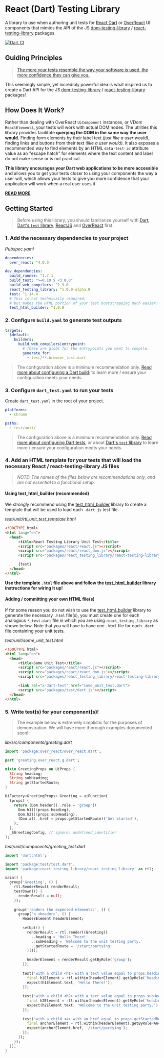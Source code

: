 # React (Dart) Testing Library

A library to use when authoring unit tests for [React Dart] or [OverReact] UI components that mimics the API of the JS [dom-testing-library] / [react-testing-library] packages.

[![Dart CI](https://github.com/Workiva/react_testing_library/workflows/Dart%20CI/badge.svg?branch=master)](https://github.com/Workiva/react_testing_library/actions?query=workflow%3A%22Dart+CI%22+branch%3Amaster)


## Guiding Principles

> [The more your tests resemble the way your software is used, the more confidence they can give you.][Guiding Principles]

This seemingly simple, yet incredibly powerful idea is what inspired us to create a Dart API for the JS [dom-testing-library] / [react-testing-library] packages!


## How Does It Work?

Rather than dealing with OverReact `UiComponent` instances, or VDom `ReactElement`s, your tests will work with actual DOM nodes. The utilities this library provides facilitate **querying the DOM in the same way the user would.** Finding form elements by their label text *(just like a user would)*, finding links and buttons from their text *(like a user would)*. It also exposes a recommended way to find elements by an HTML `data-test-id` attribute value as an "escape hatch" for elements where the text content and label do not make sense or is not practical.

**This library encourages your Dart web applications to be more accessible** and allows you to get your tests closer to using your components the way a user will, which allows your tests to give you more confidence that your application will work when a real user uses it.

[__READ MORE__][react-testing-library]


## Getting Started

> Before using this library, you should familiarize yourself with [Dart](https://dart.dev/overview), [Dart's `test` library][dart_test_lib], [ReactJS](https://reactjs.org/) and [OverReact] first.

### 1. Add the necessary dependencies to your project

_Pubspec.yaml_
```yaml
dependencies:
  over_react: ^4.0.0

dev_dependencies:
  build_runner: ^1.7.1
  build_test: ">=0.10.9 <3.0.0"
  build_web_compilers: ^2.9.0
  react_testing_library: ^1.0.0-alpha.0
  test: ^1.14.4
  # This is not technically required, 
  # but makes the HTML portion of your test bootstrapping much easier!
  test_html_builder: ^1.0.0 
```

### 2. Configure `build.yaml` to generate test outputs

```yaml
targets:
  $default:
    builders:
      build_web_compilers|entrypoint:
        # These are globs for the entrypoints you want to compile.
        generate_for:
          - test/**.browser_test.dart
```

> The configuration above is a minimum recommendation only. [Read more about configuring a Dart build][dart_build_config]; to learn more / ensure your configuration meets your needs.


### 3. Configure `dart_test.yaml` to run your tests

Create `dart_test.yaml` in the root of your project. 

```yaml
platforms:
  - chrome

paths:
  - test/unit/
```

> The configuration above is a minimum recommendation only. [Read more about configuring Dart tests][dart_test_config], or about [Dart's `test` library][dart_test_lib] to learn more / ensure your configuration meets your needs.


### 4. Add an HTML template for your tests that will load the necessary React / react-testing-library JS files

> *NOTE: The names of the files below are recommendations only, and are not essential to a functional setup.*

#### Using test_html_builder (recommended)
We *strongly* recommend using the [test_html_builder] library to create a template that will be used to load each `.dart.js` test file.

_test/unit/rtl_unit_test_template.html_
```html
<!DOCTYPE html>
<html lang="en">
  <head>
      <title>React Testing Library Unit Test</title>
      <script src="packages/react/react.js"></script>
      <script src="packages/react/react_dom.js"></script>
      <script src="packages/react_testing_library/react-testing-library.js"></script>

      {test}
  </head>
</html>
```

**Use the template `.html` file above and follow the [test_html_builder] library instructions for wiring it up!**

#### Adding / committing your own HTML file(s) 
If for some reason you do not wish to use the [test_html_builder] library to generate the necessary `.html` file(s), you must create one for each analogous `*_test.dart` file in which you are using `react_testing_library` as shown below. Note that you will have to have one `.html` file for each `.dart` file containing your unit tests.

_test/unit/some_unit_test.html_
```html
<!DOCTYPE html>
<html lang="en">
  <head>
      <title>Some Unit Test</title>
      <script src="packages/react/react.js"></script>
      <script src="packages/react/react_dom.js"></script>
      <script src="packages/react_testing_library/react-testing-library.js"></script>

      <link rel="x-dart-test" href="some_unit_test.dart">
      <script src="packages/test/dart.js"></script>
  </head>
</html>
```


### 5. Write test(s) for your component(s)!

> The example below is extremely simplistic for the purposes of demonstration. We will have more thorough examples documented soon!

<!-- TODO: Add link to more in-depth examples once we have them (CPLAT-13500) -->

_lib/src/components/greeting.dart_
```dart
import 'package:over_react/over_react.dart';

part 'greeting.over_react.g.dart';

mixin GreetingProps on UiProps {
  String heading;
  String subHeading;
  String getStartedRoute;
}

UiFactory<GreetingProps> Greeting = uiFunction(
  (props) {
    return (Dom.header()..role = 'group')(
      Dom.h1()(props.heading),
      Dom.h2()(props.subHeading),
      (Dom.a()..href = props.getStartedRoute)('Get started'),
    );
  },
  _$GreetingConfig, // ignore: undefined_identifier
);
```

_test/unit/components/greeting_test.dart_
```dart
import 'dart:html';

import 'package:test/test.dart';
import 'package:react_testing_library/react_testing_library' as rtl;

main() {
  group('Greeting', () {
    rtl.RenderResult renderResult;
    tearDown(() {
      renderResult = null;
    });
    
    group('renders the expected elements:', () {
      group('a <header>', () {
        HeaderElement headerElement;
        
        setUp(() {
          renderResult = rtl.render((Greeting()
            ..heading = 'Hello There!'
            ..subHeading = 'Welcome to the unit testing party.'
            ..getStartedRoute = '/start/partying'
          )());
          
          headerElement = renderResult.getByRole('group');
        });
        
        test('with a child <h1> with a text value equal to props.heading', () {
          final h1Element = rtl.within(headerElement).getByRole('heading', level: 1); 
          expect(h1Element.text, 'Hello There!');
        });
        
        test('with a child <h2> with a text value equal to props.subHeading', () {
          final h2Element = rtl.within(headerElement).getByRole('heading', level: 2); 
          expect(h2Element.text, 'Welcome to the unit testing party.');
        });
        
        test('with a child <a> with an href equal to props.getStartedRoute', () {
          final anchorElement = rtl.within(headerElement).getByRole<AnchorElement>('link'); 
          expect(anchorElement.href, '/start/partying');
        });
      });
    });
  });
}
```



[React Dart]: https://pub.dev/packages/react
[OverReact]: https://pub.dev/packages/over_react
[dom-testing-library]: https://testing-library.com/docs/dom-testing-library/intro
[react-testing-library]: https://testing-library.com/docs/react-testing-library/intro
[Guiding Principles]: https://testing-library.com/docs/guiding-principles/
[test_html_builder]: https://pub.dev/packages/test_html_builder
[dart_test_lib]: https://pub.dev/packages/test
[dart_test_config]: https://github.com/dart-lang/test/blob/master/pkgs/test/doc/configuration.md
[dart_build_config]: https://pub.dev/packages/build_config
